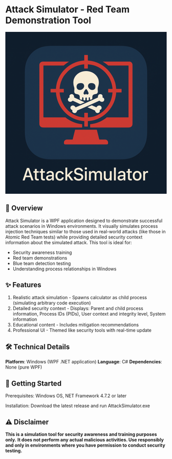 # Attack Simulator - Red Team Demonstration Tool
![](https://github.com/NeoCreat0r/attacksimulator/blob/main/logo.png)
## 📌 Overview
Attack Simulator is a WPF application designed to demonstrate successful attack scenarios in Windows environments. It visually simulates process injection techniques similar to those used in real-world attacks (like those in Atomic Red Team tests) while providing detailed security context information about the simulated attack.
This tool is ideal for:
* Security awareness training
* Red team demonstrations
* Blue team detection testing
* Understanding process relationships in Windows
## ✨ Features
1. Realistic attack simulation - Spawns calculator as child process (simulating arbitrary code execution)
2. Detailed security context - Displays: Parent and child process information, Process IDs (PIDs), User context and integrity level, System information
3. Educational content - Includes mitigation recommendations
4. Professional UI - Themed like security tools with real-time update
## 🛠️ Technical Details
**Platform**: Windows (WPF .NET application)
**Language**: C#
**Dependencies**: None (pure WPF)
## 🚀 Getting Started
Prerequisites: Windows OS, NET Framework 4.7.2 or later

Installation: Download the latest release and run AttackSimulator.exe
## ⚠️ Disclaimer
**This is a simulation tool for security awareness and training purposes only.**
**It does not perform any actual malicious activities. Use responsibly and only in environments where you have permission to conduct security testing.**
